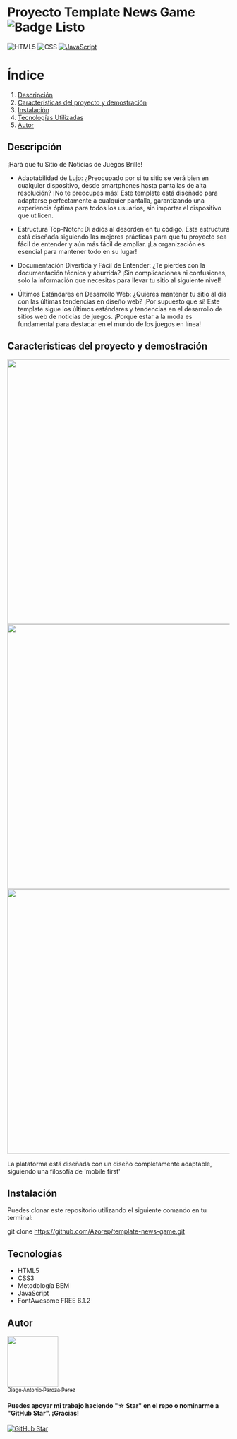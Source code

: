 # Proyecto Template News Game ![Badge Listo](https://img.shields.io/badge/STATUS-LISTO-brightgreen)
![HTML5](https://img.shields.io/badge/HTML5-E34F26?style=for-the-badge&logo=html5&logoColor=white)
![CSS](https://img.shields.io/badge/CSS-1572B6?style=for-the-badge&logo=css3&logoColor=white)
[![JavaScript](https://img.shields.io/badge/JavaScript-F7DF1E?style=for-the-badge&logo=javascript&logoColor=white&labelColor=101010)]()

# Índice

1. [Descripción](#descripción)
2. [Características del proyecto y demostración](#características-del-proyecto-y-demostración)
3. [Instalación](#instalación)
4. [Tecnologías Utilizadas](#tecnologías)
5. [Autor](#autor)

## Descripción

¡Hará que tu Sitio de Noticias de Juegos Brille!

- Adaptabilidad de Lujo: ¿Preocupado por si tu sitio se verá bien en cualquier dispositivo, desde smartphones hasta pantallas de alta resolución? ¡No te preocupes más! Este template está diseñado para adaptarse perfectamente a cualquier pantalla, garantizando una experiencia óptima para todos los usuarios, sin importar el dispositivo que utilicen.

- Estructura Top-Notch: Di adiós al desorden en tu código. Esta estructura está diseñada siguiendo las mejores prácticas para que tu proyecto sea fácil de entender y aún más fácil de ampliar. ¡La organización es esencial para mantener todo en su lugar!

- Documentación Divertida y Fácil de Entender: ¿Te pierdes con la documentación técnica y aburrida? ¡Sin complicaciones ni confusiones, solo la información que necesitas para llevar tu sitio al siguiente nivel!

- Últimos Estándares en Desarrollo Web: ¿Quieres mantener tu sitio al día con las últimas tendencias en diseño web? ¡Por supuesto que sí! Este template sigue los últimos estándares y tendencias en el desarrollo de sitios web de noticias de juegos. ¡Porque estar a la moda es fundamental para destacar en el mundo de los juegos en línea!



## Características del proyecto y demostración

<img src="https://i.imgur.com/R27UiLN.gif" width="600">

<img src="https://i.imgur.com/CFdMHTK.gif" width="600">

<img src="https://i.imgur.com/avuHx1U.gif" width="600">

La plataforma está diseñada con un diseño completamente adaptable, siguiendo una filosofía de 'mobile first'

## Instalación

Puedes clonar este repositorio utilizando el siguiente comando en tu terminal:

git clone https://github.com/Azorep/template-news-game.git

## Tecnologías 

- HTML5  
- CSS3
- Metodología BEM
- JavaScript
- FontAwesome FREE 6.1.2

## Autor

[<img src="https://avatars.githubusercontent.com/u/39504496?v=4" width=115><br><sub>Diego Antonio Peroza Perez</sub>](https://github.com/Azorep) 

#### Puedes apoyar mi trabajo haciendo "☆ Star" en el repo o nominarme a "GitHub Star". ¡Gracias!

[![GitHub Star](https://img.shields.io/badge/GitHub-Nominar_a_star-yellow?style=for-the-badge&logo=github&logoColor=white&labelColor=101010)](https://stars.github.com/nominate/)
